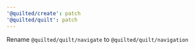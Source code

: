 ```yaml
---
'@quilted/create': patch
'@quilted/quilt': patch
---
```


Rename `@quilted/quilt/navigate` to `@quilted/quilt/navigation`
